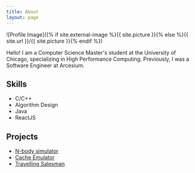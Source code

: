```yaml
---
title: About
layout: page
---
```

![Profile Image]({% if site.external-image %}{{ site.picture }}{% else %}{{ site.url }}/{{ site.picture }}{% endif %})

<p>Hello! I am a Computer Science Master's student at the University of Chicago, specializing in High Performance Computing. Previously, I was a Software Engineer at Arcesium.</p>


<h2>Skills</h2>

<ul class="skill-list">
	<li>C/C++</li>
	<li>Algorithm Design</li>
	<li>Java</li>
	<li>ReactJS</li>
</ul>

<h2>Projects</h2>

<ul>
	<li><a href="/n-body-simulator/">N-body simulator</a></li>
	<li><a href="/cache-emulator/">Cache Emulator</a></li>
	<li><a href="/travelling-salesman/">Travelling Salesman</a></li>
</ul>

